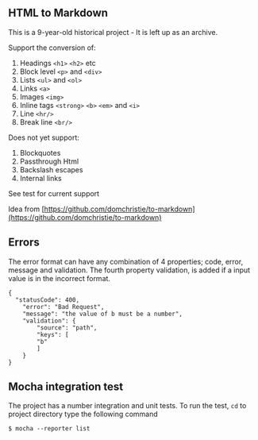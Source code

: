 
## HTML to Markdown 

This is a 9-year-old historical project - It is left up as an archive.


Support the conversion of:

1. Headings `<h1>` `<h2>` etc
2. Block level `<p>` and `<div>`
3. Lists `<ul>` and `<ol>`
4. Links `<a>`
5. Images `<img>`
6. Inline tags `<strong>` `<b>` `<em>` and `<i>`
7. Line `<hr/>`
8. Break line `<br/>`

Does not yet support:

1. Blockquotes
2. Passthrough Html
3. Backslash escapes
4. Internal links

See test for current support


Idea from [https://github.com/domchristie/to-markdown](https://github.com/domchristie/to-markdown)


## Errors

The error format can have any combination of 4 properties; code, error, message and validation. The fourth property validation, is added if a input value is in the incorrect format. 
    
    {
      "statusCode": 400,
  		"error": "Bad Request",
  		"message": "the value of b must be a number",
  		"validation": {
    		"source": "path",
    		"keys": [
      		"b"
    		]
  		}
	}



## Mocha integration test
The project has a number integration and unit tests. To run the test, `cd` to project directory type the following command

    $ mocha --reporter list




